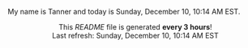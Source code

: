 My name is Tanner and today is Sunday, December 10, 10:14 AM EST.

<p align="center">This <i>README</i> file is generated <b>every 3 hours</b>!</br>Last refresh: Sunday, December 10, 10:14 AM EST<br /></p>
